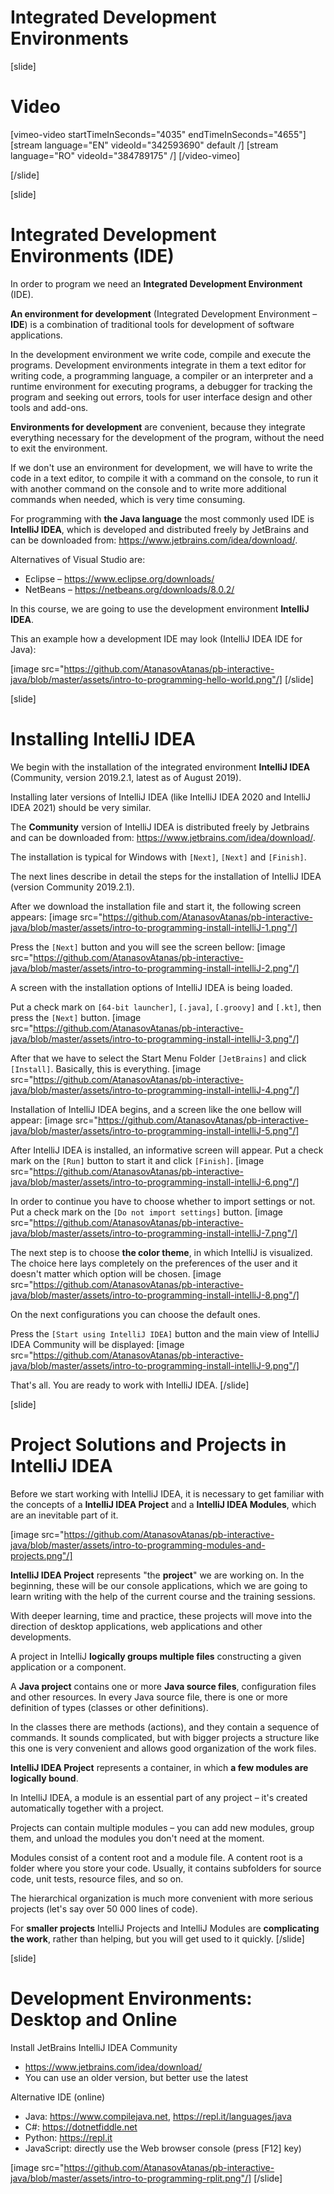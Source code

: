 # Integrated Development Environments

[slide]
# Video

[vimeo-video startTimeInSeconds="4035" endTimeInSeconds="4655"]
[stream language="EN" videoId="342593690" default /]
[stream language="RO" videoId="384789175"  /]
[/video-vimeo]

[/slide]

[slide]
# Integrated Development Environments (IDE)
In order to program we need an **Integrated Development Environment** (IDE). 

**An environment for development** (Integrated Development Environment – **IDE**) is a combination of traditional tools for development of software applications. 

In the development environment we write code, compile and execute the programs. Development environments integrate in them a text editor for writing code, a programming language, a compiler or an interpreter and a runtime environment for executing programs, a debugger for tracking the program and seeking out errors, tools for user interface design and other tools and add-ons.

**Environments for development** are convenient, because they integrate everything necessary for the development of the program, without the need to exit the environment. 

If we don't use an environment for development, we will have to write the code in a text editor, to compile it with a command on the console, to run it with another command on the console and to write more additional commands when needed, which is very time consuming. 

For programming with **the Java language** the most commonly used IDE is **IntelliJ IDEA**, which is developed and distributed freely by JetBrains and can be downloaded from: https://www.jetbrains.com/idea/download/.

Alternatives of Visual Studio are:
- Eclipse – https://www.eclipse.org/downloads/
- NetBeans – https://netbeans.org/downloads/8.0.2/

In this course, we are going to use the development environment **IntelliJ IDEA**. 

This an example how a development IDE may look (IntelliJ IDEA IDE for Java):

[image src="https://github.com/AtanasovAtanas/pb-interactive-java/blob/master/assets/intro-to-programming-hello-world.png"/]
[/slide]

[slide]
# Installing IntelliJ IDEA
We begin with the installation of the integrated environment **IntelliJ IDEA** (Community, version 2019.2.1, latest as of August 2019). 

Installing later versions of IntelliJ IDEA (like IntelliJ IDEA 2020 and IntelliJ IDEA 2021) should be very similar.

The **Community** version of IntelliJ IDEA is distributed freely by Jetbrains and can be downloaded from: https://www.jetbrains.com/idea/download/.

The installation is typical for Windows with `[Next]`, `[Next]` and `[Finish]`.

The next lines describe in detail the steps for the installation of IntelliJ IDEA (version Community 2019.2.1). 

After we download the installation file and start it, the following screen appears:
[image src="https://github.com/AtanasovAtanas/pb-interactive-java/blob/master/assets/intro-to-programming-install-intelliJ-1.png"/]

Press the `[Next]` button and you will see the screen bellow:
[image src="https://github.com/AtanasovAtanas/pb-interactive-java/blob/master/assets/intro-to-programming-install-intelliJ-2.png"/]

A screen with the installation options of IntelliJ IDEA is being loaded.

Put a check mark on `[64-bit launcher]`, `[.java]`, `[.groovy]` and `[.kt]`, then press the `[Next]` button. 
[image src="https://github.com/AtanasovAtanas/pb-interactive-java/blob/master/assets/intro-to-programming-install-intelliJ-3.png"/]

After that we have to select the Start Menu Folder `[JetBrains]` and click `[Install]`. Basically, this is everything.
[image src="https://github.com/AtanasovAtanas/pb-interactive-java/blob/master/assets/intro-to-programming-install-intelliJ-4.png"/]

Installation of IntelliJ IDEA begins, and a screen like the one bellow will appear:
[image src="https://github.com/AtanasovAtanas/pb-interactive-java/blob/master/assets/intro-to-programming-install-intelliJ-5.png"/]

After IntelliJ IDEA is installed, an informative screen will appear. Put a check mark on the `[Run]` button to start it and click `[Finish]`.
[image src="https://github.com/AtanasovAtanas/pb-interactive-java/blob/master/assets/intro-to-programming-install-intelliJ-6.png"/]

In order to continue you have to choose whether to import settings or not. Put a check mark on the `[Do not import settings]` button.
[image src="https://github.com/AtanasovAtanas/pb-interactive-java/blob/master/assets/intro-to-programming-install-intelliJ-7.png"/]

The next step is to choose **the color theme**, in which IntelliJ is visualized. The choice here lays completely on the preferences of the user and it doesn't matter which option will be chosen.
[image src="https://github.com/AtanasovAtanas/pb-interactive-java/blob/master/assets/intro-to-programming-install-intelliJ-8.png"/]

On the next configurations you can choose the default ones.

Press the `[Start using IntelliJ IDEA]` button and the main view of IntelliJ IDEA Community will be displayed:
[image src="https://github.com/AtanasovAtanas/pb-interactive-java/blob/master/assets/intro-to-programming-install-intelliJ-9.png"/]

That's all. You are ready to work with IntelliJ IDEA.
[/slide]

[slide]
# Project Solutions and Projects in IntelliJ IDEA
Before we start working with IntelliJ IDEA, it is necessary to get familiar with the concepts of a **IntelliJ IDEA Project** and a **IntelliJ IDEA Modules**, which are an inevitable part of it.

[image src="https://github.com/AtanasovAtanas/pb-interactive-java/blob/master/assets/intro-to-programming-modules-and-projects.png"/]

**IntelliJ IDEA Project** represents "the **project**" we are working on. In the beginning, these will be our console applications, which we are going to learn writing with the help of the current course and the training sessions.

With deeper learning, time and practice, these projects will move into the direction of desktop applications, web applications and other developments. 

A project in IntelliJ **logically groups multiple files** constructing a given application or a component. 

A **Java project** contains one or more **Java source files**, configuration files and other resources. In every Java source file, there is one or more definition of types (classes or other definitions). 

In the classes there are methods (actions), and they contain a sequence of commands. It sounds complicated, but with bigger projects a structure like this one is very convenient and allows good organization of the work files.

**IntelliJ IDEA Project** represents a container, in which **a few modules are logically bound**. 

In IntelliJ IDEA, a module is an essential part of any project – it's created automatically together with a project. 

Projects can contain multiple modules – you can add new modules, group them, and unload the modules you don't need at the moment.

Modules consist of a content root and a module file. A content root is a folder where you store your code. Usually, it contains subfolders for source code, unit tests, resource files, and so on.

The hierarchical organization is much more convenient with more serious projects (let's say over 50 000 lines of code).

For **smaller projects** IntelliJ Projects and IntelliJ Modules are **complicating the work**, rather than helping, but you will get used to it quickly.
[/slide]

[slide]
# Development Environments: Desktop and Online
Install JetBrains IntelliJ IDEA Community

* https://www.jetbrains.com/idea/download/
* You can use an older version, but better use the latest

Alternative IDE (online)

* Java: https://www.compilejava.net, https://repl.it/languages/java
* C#: https://dotnetfiddle.net
* Python: https://repl.it
* JavaScript: directly use the Web browser console (press \[F12\] key)

[image src="https://github.com/AtanasovAtanas/pb-interactive-java/blob/master/assets/intro-to-programming-rplit.png"/]
[/slide]